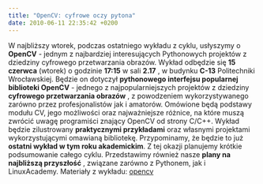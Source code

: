 ```yaml
---
title: "OpenCV: cyfrowe oczy pytona"
date: 2010-06-11 22:35:42 +0200
---
```

W najbliższy wtorek, podczas ostatniego wykładu z cyklu, usłyszymy o **OpenCV** - jednym z najbardziej interesujących Pythonowych projektów z dziedziny cyfrowego przetwarzania obrazów. Wykład odbędzie się **15 czerwca** (wtorek) o godzinie **17:15** w sali **2.17** , w budynku **C-13** Politechniki Wrocławskiej. Będzie on dotyczył **pythonowego interfejsu popularnej biblioteki OpenCV** - jednego z najpopularniejszych projektów z dziedziny **cyfrowego przetwarzania obrazów** , z powodzeniem wykorzystywanego zarówno przez profesjonalistów jak i amatorów. Omówione będą podstawy modułu CV, jego możliwości oraz najważniejsze różnice, na które muszą zwrócić uwagę programiści znający OpenCV od strony C/C++. Wykład będzie zilustrowany **praktycznymi przykładami** oraz własnymi projektami wykorzystującymi omawianą bibliotekę. Przypominamy, że będzie to już **ostatni wykład w tym roku akademickim**. Z tej okazji planujemy krótkie podsumowanie całego cyklu. Przedstawimy również nasze **plany na najbliższą przyszłość** , związane zarówno z Pythonem, jak i LinuxAcademy. Materiały z wykładu:&nbsp;[opencv](http://www.asi.pwr.wroc.pl/wp-content/uploads/2010/06/opencv.tar.gz)

